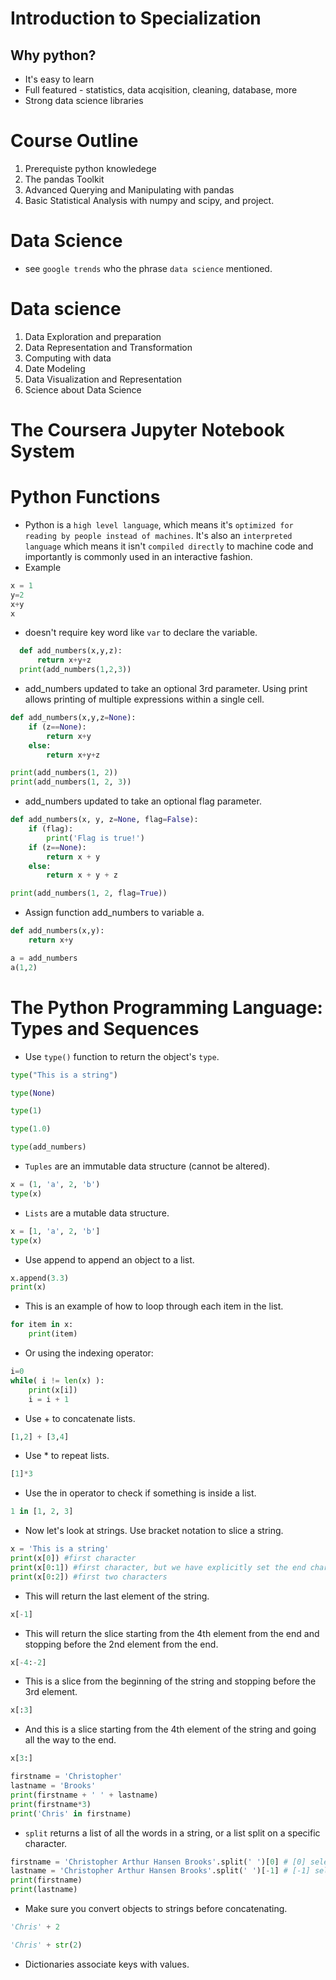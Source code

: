 # Introduction to Specialization
## Why python?
* It's easy to learn
* Full featured - statistics, data acqisition, cleaning, database, more
* Strong data science libraries

# Course Outline
1. Prerequiste python knowledege
2. The pandas Toolkit
3. Advanced Querying and Manipulating with pandas
4. Basic Statistical Analysis with numpy and  scipy, and project.

# Data Science
* see `google trends` who the phrase `data science` mentioned.

# Data science
  1. Data Exploration and preparation
  2. Data Representation and Transformation
  3. Computing with data
  4. Date Modeling
  5. Data Visualization and Representation
  6. Science about Data Science
# The Coursera Jupyter Notebook System

# Python Functions
  * Python is a `high level language`, which means it's `optimized for reading by people instead of machines`.
  It's also an `interpreted language` which means it isn't `compiled directly` to machine code and importantly is commonly used in an interactive fashion.
  * Example
  ```python
  x = 1
  y=2
  x+y
  x
  ```
  * doesn't require key word like  `var` to declare the variable.
```python
  def add_numbers(x,y,z):
      return x+y+z
  print(add_numbers(1,2,3))
```
* add_numbers updated to take an optional 3rd parameter. Using print allows printing of multiple expressions within a single cell.
```python
def add_numbers(x,y,z=None):
    if (z==None):
        return x+y
    else:
        return x+y+z

print(add_numbers(1, 2))
print(add_numbers(1, 2, 3))
```
* add_numbers updated to take an optional flag parameter.
```python
def add_numbers(x, y, z=None, flag=False):
    if (flag):
        print('Flag is true!')
    if (z==None):
        return x + y
    else:
        return x + y + z

print(add_numbers(1, 2, flag=True))
```
* Assign function add_numbers to variable a.
```python
def add_numbers(x,y):
    return x+y

a = add_numbers
a(1,2)
```

# The Python Programming Language: Types and Sequences
* Use `type()` function to return the object's `type`.
```python
type("This is a string")
```
```python
type(None)
```

```python
type(1)
```

```python
type(1.0)
```
```python
type(add_numbers)
```
* `Tuples` are an immutable data structure (cannot be altered).

```python
x = (1, 'a', 2, 'b')
type(x)
```
* `Lists` are a mutable data structure.
```python
x = [1, 'a', 2, 'b']
type(x)
```

* Use append to append an object to a list.
```python
x.append(3.3)
print(x)
```

* This is an example of how to loop through each item in the list.
```python
for item in x:
    print(item)
```
* Or using the indexing operator:
```python
i=0
while( i != len(x) ):
    print(x[i])
    i = i + 1
```

* Use + to concatenate lists.
```python
[1,2] + [3,4]
```
* Use * to repeat lists.

```python
[1]*3
```
* Use the in operator to check if something is inside a list.

```python
1 in [1, 2, 3]
```
* Now let's look at strings. Use bracket notation to slice a string.
```python
x = 'This is a string'
print(x[0]) #first character
print(x[0:1]) #first character, but we have explicitly set the end character
print(x[0:2]) #first two characters
```
* This will return the last element of the string.
```python
x[-1]
```
* This will return the slice starting from the 4th element from the end and stopping before the 2nd element from the end.
```python
x[-4:-2]
```
* This is a slice from the beginning of the string and stopping before the 3rd element.
```python
x[:3]
```
* And this is a slice starting from the 4th element of the string and going all the way to the end.
```python
x[3:]
```

```python
firstname = 'Christopher'
lastname = 'Brooks'
print(firstname + ' ' + lastname)
print(firstname*3)
print('Chris' in firstname)
```
* `split` returns a list of all the words in a string, or a list split on a specific character.

```python
firstname = 'Christopher Arthur Hansen Brooks'.split(' ')[0] # [0] selects the first element of the list
lastname = 'Christopher Arthur Hansen Brooks'.split(' ')[-1] # [-1] selects the last element of the list
print(firstname)
print(lastname)
```
* Make sure you convert objects to strings before concatenating.
```python
'Chris' + 2
```
```python
'Chris' + str(2)
```

* Dictionaries associate keys with values.
